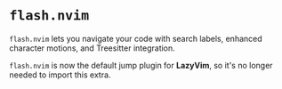 # `flash.nvim`

`flash.nvim` lets you navigate your code with search labels,
enhanced character motions, and Treesitter integration.

`flash.nvim` is now the default jump plugin for **LazyVim**,
so it's no longer needed to import this extra.
